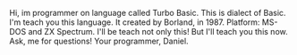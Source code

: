 Hi, im programmer on language called Turbo Basic.
This is dialect of Basic. I'm teach you this language.
It created by Borland, in 1987. Platform: MS-DOS and ZX Spectrum.
I'll be teach not only this! But I'll teach you this now.
Ask, me for questions!
Your programmer, Daniel.

